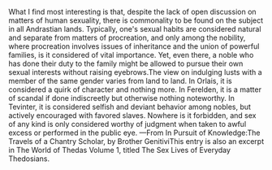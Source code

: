 What I find most interesting is that, despite the lack of open discussion on matters of human sexuality, there is commonality to be found on the subject in all Andrastian lands. Typically, one's sexual habits are considered natural and separate from matters of procreation, and only among the nobility, where procreation involves issues of inheritance and the union of powerful families, is it considered of vital importance. Yet, even there, a noble who has done their duty to the family might be allowed to pursue their own sexual interests without raising eyebrows.The view on indulging lusts with a member of the same gender varies from land to land. In Orlais, it is considered a quirk of character and nothing more. In Ferelden, it is a matter of scandal if done indiscreetly but otherwise nothing noteworthy. In Tevinter, it is considered selfish and deviant behavior among nobles, but actively encouraged with favored slaves. Nowhere is it forbidden, and sex of any kind is only considered worthy of judgment when taken to awful excess or performed in the public eye.
—From In Pursuit of Knowledge:The Travels of a Chantry Scholar, by Brother GenitiviThis entry is also an excerpt in The World of Thedas Volume 1, titled The Sex Lives of Everyday Thedosians.

